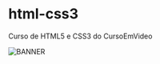 # html-css3
 Curso de HTML5 e CSS3 do CursoEmVideo

![BANNER](https://github.com/LoboMurilo/html/assets/112902226/69370a7b-5799-4448-a7a9-a29f30157925)
